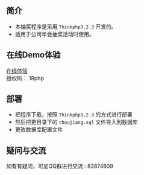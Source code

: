 ﻿## 简介

* 本抽奖程序是采用 `Thinkphp3.2.3` 开发的。
* 适用于公司年会抽奖活动时使用。

## 在线Demo体验
[在线体验](http://choujiang.18php.com)   
授权码： 18php

## 部署
* 把程序下载，按照 `Thinkphp3.2.3` 的方式进行部署
* 然后把更目录下的 `choujiang.sql` 文件导入到数据库
* 更改数据库配置文件

## 疑问与交流
如有有疑问，可加QQ群进行交流 : 83874609
